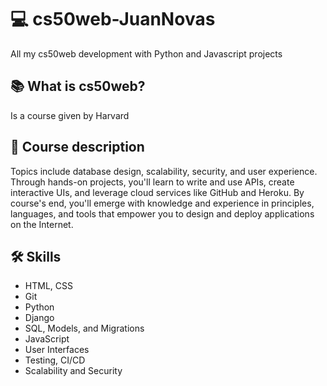 # 💻 cs50web-JuanNovas
All my cs50web development with Python and Javascript projects

## 📚 What is cs50web?
Is a course given by Harvard

## 📖 Course description
Topics include database design, scalability, security, and user experience. Through hands-on projects, you'll learn to write and use APIs, create interactive UIs, and leverage cloud services like GitHub and Heroku. By course's end, you'll emerge with knowledge and experience in principles, languages, and tools that empower you to design and deploy applications on the Internet.

## 🛠️ Skills
- HTML, CSS
- Git
- Python
- Django
- SQL, Models, and Migrations
- JavaScript
- User Interfaces
- Testing, CI/CD
- Scalability and Security
